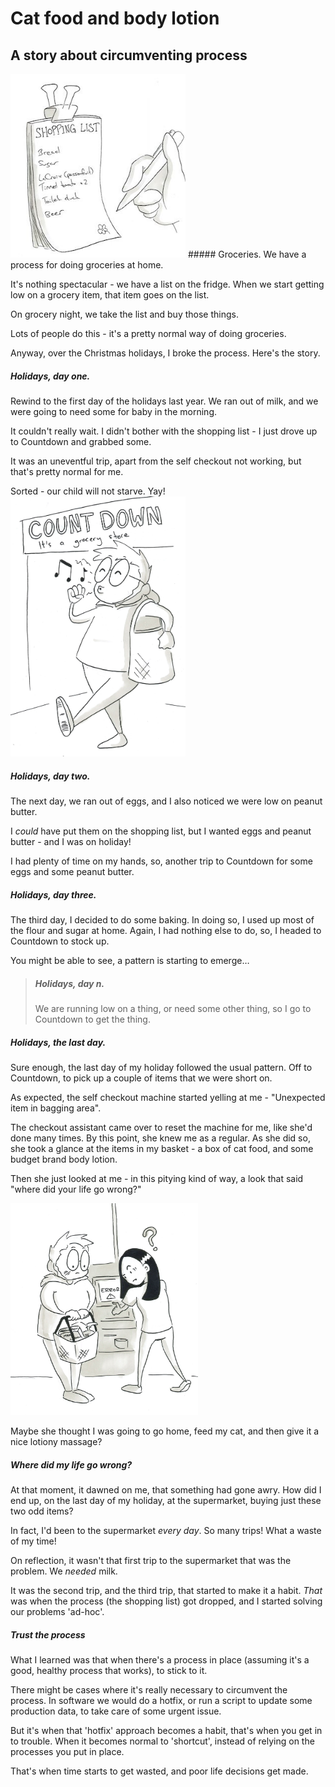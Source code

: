 # Cat food and body lotion
## A story about circumventing process

<img src="/assets/images/2019/04/2019-04-11-01.jpg" class="left" width="280px">
##### Groceries.
We have a process for doing groceries at home.

It's nothing spectacular - we have a list on the fridge. When we start getting low on a grocery item, that item goes on the list.

On grocery night, we take the list and buy those things.

Lots of people do this - it's a pretty normal way of doing groceries.

Anyway, over the Christmas holidays, I broke the process. Here's the story.

##### Holidays, day one.
Rewind to the first day of the holidays last year.
We ran out of milk, and we were going to need some for baby in the morning.

It couldn't really wait. I didn't bother with the shopping list - I just drove up to Countdown and grabbed some.

It was an uneventful trip, apart from the self checkout not working, but that's pretty normal for me.

Sorted - our child will not starve. Yay!
<img src="/assets/images/2019/04/2019-04-11-02.jpg" class="right" width="280px">
##### Holidays, day two.
The next day, we ran out of eggs, and I also noticed we were low on peanut butter.

I *could* have put them on the shopping list, but I wanted eggs and peanut butter - and I was on holiday!

I had plenty of time on my hands, so, another trip to Countdown for some eggs and some peanut butter.

##### Holidays, day three.
The third day, I decided to do some baking. In doing so, I used up most of the flour and sugar at home.
Again, I had nothing else to do, so, I headed to Countdown to stock up.

You might be able to see, a pattern is starting to emerge…

> ##### Holidays, day *n*.
> We are running low on a thing, or need some other thing, so I go to Countdown to get the thing.

##### Holidays, the last day.
Sure enough, the last day of my holiday followed the usual pattern. Off to Countdown, to pick up a couple of items that we were short on.

As expected, the self checkout machine started yelling at me - "Unexpected item in bagging area".

The checkout assistant came over to reset the machine for me, like she'd done many times. By this point, she knew me as a regular.
As she did so, she took a glance at the items in my basket - a box of cat food, and some budget brand body lotion.

Then she just looked at me - in this pitying kind of way, a look that said "where did your life go wrong?"

<img src="/assets/images/2019/04/2019-04-11-03.jpg" class="left" width="300px">

Maybe she thought I was going to go home, feed my cat, and then give it a nice lotiony massage?

##### Where *did* my life go wrong?
At that moment, it dawned on me, that something had gone awry. How did I end up, on the last day of my holiday, at the supermarket, buying just these two odd items?

In fact, I'd been to the supermarket *every day*. So many trips! What a waste of my time!

On reflection, it wasn't that first trip to the supermarket that was the problem. We *needed* milk.

It was the second trip, and the third trip, that started to make it a habit.
*That* was when the process (the shopping list) got dropped, and I started solving our problems 'ad-hoc'.

##### Trust the process
What I learned was that when there's a process in place (assuming it's a good, healthy process that works), to stick to it.

There might be cases where it's really necessary to circumvent the process.
In software we would do a hotfix, or run a script to update some production data, to take care of some urgent issue.

But it's when that 'hotfix' approach becomes a habit, that's when you get in to trouble. When it becomes  normal to 'shortcut', instead of relying on the processes you put in place.

That's when time starts to get wasted, and poor life decisions get made.
